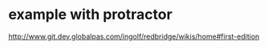 # example with protractor

http://www.git.dev.globalpas.com/ingolf/redbridge/wikis/home#first-edition